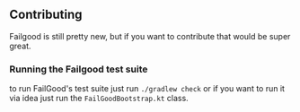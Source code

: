 ## Contributing

Failgood is still pretty new, but if you want to contribute that would be super great.


### Running the Failgood test suite

to run FailGood's test suite just run `./gradlew check` or if you want to run it via idea just run
the `FailGoodBootstrap.kt` class.
